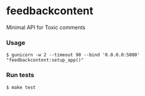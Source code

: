 # feedbackcontent

Minimal API for Toxic comments


### Usage
    $ gunicorn -w 2 --timeout 90 --bind '0.0.0.0:5000' "feedbackcontent:setup_app()"

### Run tests
    $ make test
